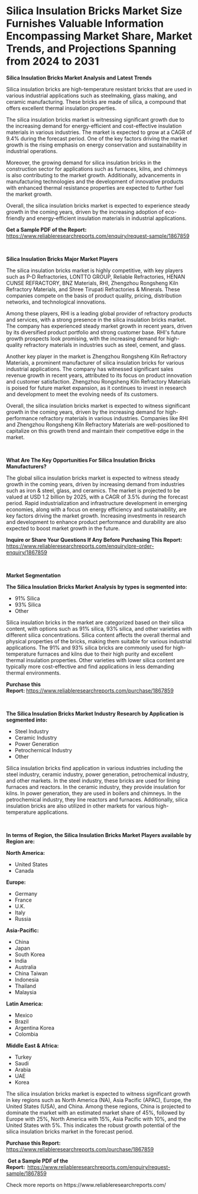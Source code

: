 <p><h1>Silica Insulation Bricks Market Size Furnishes Valuable Information Encompassing Market Share, Market Trends, and Projections Spanning from 2024 to 2031</h1></p><p><strong>Silica Insulation Bricks Market Analysis and Latest Trends</strong></p>
<p><p>Silica insulation bricks are high-temperature resistant bricks that are used in various industrial applications such as steelmaking, glass making, and ceramic manufacturing. These bricks are made of silica, a compound that offers excellent thermal insulation properties.</p><p>The silica insulation bricks market is witnessing significant growth due to the increasing demand for energy-efficient and cost-effective insulation materials in various industries. The market is expected to grow at a CAGR of 9.4% during the forecast period. One of the key factors driving the market growth is the rising emphasis on energy conservation and sustainability in industrial operations.</p><p>Moreover, the growing demand for silica insulation bricks in the construction sector for applications such as furnaces, kilns, and chimneys is also contributing to the market growth. Additionally, advancements in manufacturing technologies and the development of innovative products with enhanced thermal resistance properties are expected to further fuel the market growth.</p><p>Overall, the silica insulation bricks market is expected to experience steady growth in the coming years, driven by the increasing adoption of eco-friendly and energy-efficient insulation materials in industrial applications.</p></p>
<p><strong>Get a Sample PDF of the Report:&nbsp;</strong> <a href="https://www.reliableresearchreports.com/enquiry/request-sample/1867859">https://www.reliableresearchreports.com/enquiry/request-sample/1867859</a></p>
<p>&nbsp;</p>
<p><strong>Silica Insulation Bricks Major Market Players</strong></p>
<p><p>The silica insulation bricks market is highly competitive, with key players such as P-D Refractories, LONTTO GROUP, Reliable Refractories, HENAN CUNSE REFRACTORY, BNZ Materials, RHI, Zhengzhou Rongsheng Kiln Refractory Materials, and Shree Tirupati Refractories & Minerals. These companies compete on the basis of product quality, pricing, distribution networks, and technological innovations.</p><p>Among these players, RHI is a leading global provider of refractory products and services, with a strong presence in the silica insulation bricks market. The company has experienced steady market growth in recent years, driven by its diversified product portfolio and strong customer base. RHI's future growth prospects look promising, with the increasing demand for high-quality refractory materials in industries such as steel, cement, and glass.</p><p>Another key player in the market is Zhengzhou Rongsheng Kiln Refractory Materials, a prominent manufacturer of silica insulation bricks for various industrial applications. The company has witnessed significant sales revenue growth in recent years, attributed to its focus on product innovation and customer satisfaction. Zhengzhou Rongsheng Kiln Refractory Materials is poised for future market expansion, as it continues to invest in research and development to meet the evolving needs of its customers.</p><p>Overall, the silica insulation bricks market is expected to witness significant growth in the coming years, driven by the increasing demand for high-performance refractory materials in various industries. Companies like RHI and Zhengzhou Rongsheng Kiln Refractory Materials are well-positioned to capitalize on this growth trend and maintain their competitive edge in the market.</p></p>
<p>&nbsp;</p>
<p><strong>What Are The Key Opportunities For Silica Insulation Bricks Manufacturers?</strong></p>
<p><p>The global silica insulation bricks market is expected to witness steady growth in the coming years, driven by increasing demand from industries such as iron & steel, glass, and ceramics. The market is projected to be valued at USD 1.2 billion by 2025, with a CAGR of 3.5% during the forecast period. Rapid industrialization and infrastructure development in emerging economies, along with a focus on energy efficiency and sustainability, are key factors driving the market growth. Increasing investments in research and development to enhance product performance and durability are also expected to boost market growth in the future.</p></p>
<p><strong>Inquire or Share Your Questions If Any Before Purchasing This Report:</strong> <a href="https://www.reliableresearchreports.com/enquiry/pre-order-enquiry/1867859">https://www.reliableresearchreports.com/enquiry/pre-order-enquiry/1867859</a></p>
<p>&nbsp;</p>
<p><strong>Market Segmentation</strong></p>
<p><strong>The Silica Insulation Bricks Market Analysis by types is segmented into:</strong></p>
<p><ul><li>91% Silica</li><li>93% Silica</li><li>Other</li></ul></p>
<p><p>Silica insulation bricks in the market are categorized based on their silica content, with options such as 91% silica, 93% silica, and other varieties with different silica concentrations. Silica content affects the overall thermal and physical properties of the bricks, making them suitable for various industrial applications. The 91% and 93% silica bricks are commonly used for high-temperature furnaces and kilns due to their high purity and excellent thermal insulation properties. Other varieties with lower silica content are typically more cost-effective and find applications in less demanding thermal environments.</p></p>
<p><strong>Purchase this Report:&nbsp;</strong><a href="https://www.reliableresearchreports.com/purchase/1867859">https://www.reliableresearchreports.com/purchase/1867859</a></p>
<p>&nbsp;</p>
<p><strong>The Silica Insulation Bricks Market Industry Research by Application is segmented into:</strong></p>
<p><ul><li>Steel Industry</li><li>Ceramic Industry</li><li>Power Generation</li><li>Petrochernical Industry</li><li>Other</li></ul></p>
<p><p>Silica insulation bricks find application in various industries including the steel industry, ceramic industry, power generation, petrochemical industry, and other markets. In the steel industry, these bricks are used for lining furnaces and reactors. In the ceramic industry, they provide insulation for kilns. In power generation, they are used in boilers and chimneys. In the petrochemical industry, they line reactors and furnaces. Additionally, silica insulation bricks are also utilized in other markets for various high-temperature applications.</p></p>
<p>&nbsp;</p>
<p><strong>In terms of Region, the Silica Insulation Bricks Market Players available by Region are:</strong></p>
<p>
    <p> <strong> North America: </strong>
        <ul>
            <li>United States</li>
            <li>Canada</li>
        </ul>
        </p> 
    <p> <strong> Europe: </strong>
        <ul>
            <li>Germany</li>
            <li>France</li>
            <li>U.K.</li>
            <li>Italy</li>
            <li>Russia</li>
        </ul>
        </p> 
    <p> <strong> Asia-Pacific: </strong>
        <ul>
            <li>China</li>
            <li>Japan</li>
            <li>South Korea</li>
            <li>India</li>
            <li>Australia</li>
            <li>China Taiwan</li>
            <li>Indonesia</li>
            <li>Thailand</li>
            <li>Malaysia</li>
        </ul>
        </p> 
    <p> <strong> Latin America: </strong>
        <ul>
            <li>Mexico</li>
            <li>Brazil</li>
            <li>Argentina Korea</li>
            <li>Colombia</li>
        </ul>
        </p> 
    <p> <strong> Middle East & Africa: </strong>
        <ul>
            <li>Turkey</li>
            <li>Saudi</li>
            <li>Arabia</li>
            <li>UAE</li>
            <li>Korea</li>
        </ul>
    </p>
    </p>
<p><p>The silica insulation bricks market is expected to witness significant growth in key regions such as North America (NA), Asia Pacific (APAC), Europe, the United States (USA), and China. Among these regions, China is projected to dominate the market with an estimated market share of 45%, followed by Europe with 25%, North America with 15%, Asia Pacific with 10%, and the United States with 5%. This indicates the robust growth potential of the silica insulation bricks market in the forecast period.</p></p>
<p><strong>Purchase this Report: </strong><a href="https://www.reliableresearchreports.com/purchase/1867859">https://www.reliableresearchreports.com/purchase/1867859</a></p>
<p>&nbsp;<strong>Get a Sample PDF of the Report:&nbsp;&nbsp;</strong><a href="https://www.reliableresearchreports.com/enquiry/request-sample/1867859">https://www.reliableresearchreports.com/enquiry/request-sample/1867859</a></p>
<p><strong></strong></p>
<p>Check more reports on https://www.reliableresearchreports.com/</p>